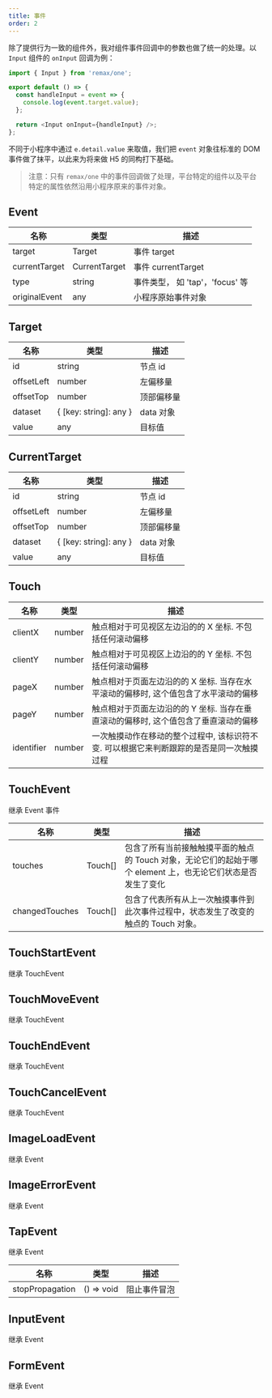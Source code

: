 ```yaml
---
title: 事件
order: 2
---
```


除了提供行为一致的组件外，我对组件事件回调中的参数也做了统一的处理。以 `Input` 组件的 `onInput` 回调为例：

```javascript
import { Input } from 'remax/one';

export default () => {
  const handleInput = event => {
    console.log(event.target.value);
  };

  return <Input onInput={handleInput} />;
};
```

不同于小程序中通过 `e.detail.value` 来取值，我们把 `event` 对象往标准的 DOM 事件做了抹平，以此来为将来做 H5 的同构打下基础。

> 注意：只有 `remax/one` 中的事件回调做了处理，平台特定的组件以及平台特定的属性依然沿用小程序原来的事件对象。

## Event

| 名称          | 类型          | 描述                            |
| ------------- | ------------- | ------------------------------- |
| target        | Target        | 事件 target                     |
| currentTarget | CurrentTarget | 事件 currentTarget              |
| type          | string        | 事件类型， 如 'tap'，'focus' 等 |
| originalEvent | any           | 小程序原始事件对象              |

## Target

| 名称       | 类型                   | 描述       |
| ---------- | ---------------------- | ---------- |
| id         | string                 | 节点 id    |
| offsetLeft | number                 | 左偏移量   |
| offsetTop  | number                 | 顶部偏移量 |
| dataset    | { [key: string]: any } | data 对象  |
| value      | any                    | 目标值     |

## CurrentTarget

| 名称       | 类型                   | 描述       |
| ---------- | ---------------------- | ---------- |
| id         | string                 | 节点 id    |
| offsetLeft | number                 | 左偏移量   |
| offsetTop  | number                 | 顶部偏移量 |
| dataset    | { [key: string]: any } | data 对象  |
| value      | any                    | 目标值     |

## Touch

| 名称       | 类型   | 描述                                                                                     |
| ---------- | ------ | ---------------------------------------------------------------------------------------- |
| clientX    | number | 触点相对于可见视区左边沿的的 X 坐标. 不包括任何滚动偏移                                  |
| clientY    | number | 触点相对于可见视区上边沿的的 Y 坐标. 不包括任何滚动偏移                                  |
| pageX      | number | 触点相对于页面左边沿的的 X 坐标. 当存在水平滚动的偏移时, 这个值包含了水平滚动的偏移      |
| pageY      | number | 触点相对于页面左边沿的的 Y 坐标. 当存在垂直滚动的偏移时, 这个值包含了垂直滚动的偏移      |
| identifier | number | 一次触摸动作在移动的整个过程中, 该标识符不变. 可以根据它来判断跟踪的是否是同一次触摸过程 |

## TouchEvent

继承 Event 事件

| 名称           | 类型    | 描述                                                                                                         |
| -------------- | ------- | ------------------------------------------------------------------------------------------------------------ |
| touches        | Touch[] | 包含了所有当前接触触摸平面的触点的 Touch 对象，无论它们的起始于哪个 element 上，也无论它们状态是否发生了变化 |
| changedTouches | Touch[] | 包含了代表所有从上一次触摸事件到此次事件过程中，状态发生了改变的触点的 Touch 对象。                          |

## TouchStartEvent

继承 TouchEvent

## TouchMoveEvent

继承 TouchEvent

## TouchEndEvent

继承 TouchEvent

## TouchCancelEvent

继承 TouchEvent

## ImageLoadEvent

继承 Event

## ImageErrorEvent

继承 Event

## TapEvent

继承 Event

| 名称            | 类型       | 描述         |
| --------------- | ---------- | ------------ |
| stopPropagation | () => void | 阻止事件冒泡 |

## InputEvent

继承 Event

## FormEvent

继承 Event
